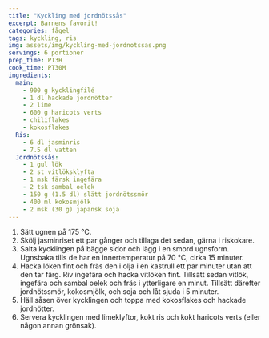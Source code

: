 ```yaml
---
title: "Kyckling med jordnötssås"
excerpt: Barnens favorit!
categories: fågel
tags: kyckling, ris
img: assets/img/kyckling-med-jordnotssas.png
servings: 6 portioner
prep_time: PT3H
cook_time: PT30M
ingredients:
  main:
    - 900 g kycklingfilé
    - 1 dl hackade jordnötter
    - 2 lime
    - 600 g haricots verts
    - chiliflakes
    - kokosflakes
  Ris:
    - 6 dl jasminris
    - 7.5 dl vatten
  Jordnötssås:
    - 1 gul lök
    - 2 st vitlöksklyfta
    - 1 msk färsk ingefära
    - 2 tsk sambal oelek
    - 150 g (1.5 dl) slätt jordnötssmör
    - 400 ml kokosmjölk
    - 2 msk (30 g) japansk soja
---
```


1. Sätt ugnen på 175 °C.
2. Skölj jasminriset ett par gånger och tillaga det sedan, gärna i riskokare.
3. Salta kycklingen på bägge sidor och lägg i en smord ugnsform. Ugnsbaka tills
   de har en innertemperatur på 70 °C, cirka 15 minuter.
4. Hacka löken fint och fräs den i olja i en kastrull ett par minuter utan att
   den tar färg. Riv ingefära och hacka vitlöken fint. Tillsätt sedan vitlök,
   ingefära och sambal oelek och fräs i ytterligare en minut. Tillsätt därefter
   jordnötssmör, kokosmjölk, och soja och låt sjuda i 5 minuter.
5. Häll såsen över kycklingen och toppa med kokosflakes och hackade jordnötter.
6. Servera kycklingen med limeklyftor, kokt ris och kokt haricots verts (eller
   någon annan grönsak).
